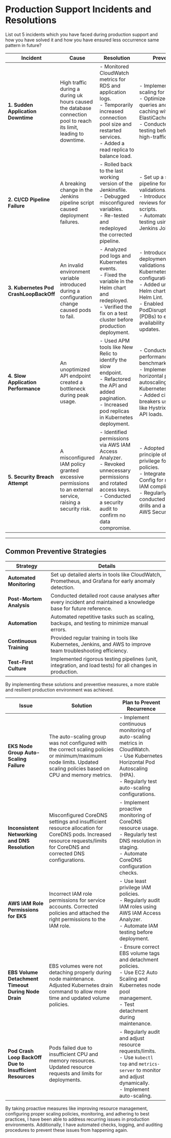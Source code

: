 # Production Support Incidents and Resolutions

List out 5 incidents which you have faced during production support and how you have solved it and how you have ensured less occurrence same pattern in future?


| **Incident**                               | **Cause**                                                                                                                                              | **Resolution**                                                                                                                                                                                                                                                                   | **Prevention**                                                                                                                                                                                                                                                       |
|--------------------------------------------|--------------------------------------------------------------------------------------------------------------------------------------------------------|----------------------------------------------------------------------------------------------------------------------------------------------------------------------------------------------------------------------------------------------------------------------------------|----------------------------------------------------------------------------------------------------------------------------------------------------------------------------------------------------------------------------------------------------------------------|
| **1. Sudden Application Downtime**         | High traffic during a during uk hours caused the database connection pool to reach its limit, leading to downtime.                                          | - Monitored CloudWatch metrics for RDS and application logs.<br>- Temporarily increased connection pool size and restarted services.<br>- Added a read replica to balance load.                                                                                                  | - Implemented auto-scaling for RDS.<br>- Optimized database queries and added caching with Amazon ElastiCache.<br>- Conducted load testing before future high-traffic events.                                                                                         |
| **2. CI/CD Pipeline Failure**              | A breaking change in the Jenkins pipeline script caused deployment failures.                                                                           | - Rolled back to the last working version of the Jenkinsfile.<br>- Debugged misconfigured variables.<br>- Re-tested and redeployed the corrected pipeline.                                                                                                                       | - Set up a staging pipeline for validations.<br>- Introduced code reviews for pipeline scripts.<br>- Automated pipeline testing using tools like Jenkins Job Builder.                                                                                                  |
| **3. Kubernetes Pod CrashLoopBackOff**     | An invalid environment variable introduced during a configuration change caused pods to fail.                                                          | - Analyzed pod logs and Kubernetes events.<br>- Fixed the variable in the Helm chart and redeployed.<br>- Verified the fix on a test cluster before production deployment.                                                                                                      | - Introduced pre-deployment validations for Kubernetes configurations.<br>- Added unit tests for Helm charts and used Helm Lint.<br>- Enabled PodDisruptionBudgets (PDBs) to ensure availability during updates.                                                      |
| **4. Slow Application Performance**        | An unoptimized API endpoint created a bottleneck during peak usage.                                                                                    | - Used APM tools like New Relic to identify the slow endpoint.<br>- Refactored the API and added pagination.<br>- Increased pod replicas in Kubernetes deployment.                                                                                                              | - Conducted regular performance benchmarking.<br>- Implemented horizontal pod autoscaling in Kubernetes.<br>- Added circuit breakers using tools like Hystrix to manage API loads.                                                                                   |
| **5. Security Breach Attempt**             | A misconfigured IAM policy granted excessive permissions to an external service, raising a security risk.                                              | - Identified permissions via AWS IAM Access Analyzer.<br>- Revoked unnecessary permissions and rotated access keys.<br>- Conducted a security audit to confirm no data compromise.                                                                                              | - Adopted the principle of least privilege for IAM policies.<br>- Integrated AWS Config for monitoring IAM compliance.<br>- Regularly conducted security drills and audits with AWS Security Hub.                                                                     |

---

## Common Preventive Strategies

| **Strategy**              | **Details**                                                                                                                                                    |
|---------------------------|----------------------------------------------------------------------------------------------------------------------------------------------------------------|
| **Automated Monitoring**  | Set up detailed alerts in tools like CloudWatch, Prometheus, and Grafana for early anomaly detection.                                                          |
| **Post-Mortem Analysis**  | Conducted detailed root cause analyses after every incident and maintained a knowledge base for future reference.                                              |
| **Automation**            | Automated repetitive tasks such as scaling, backups, and testing to minimize manual errors.                                                                   |
| **Continuous Training**   | Provided regular training in tools like Kubernetes, Jenkins, and AWS to improve team troubleshooting efficiency.                                               |
| **Test-First Culture**    | Implemented rigorous testing pipelines (unit, integration, and load tests) for all changes in production.                                                       |

By implementing these solutions and preventive measures, a more stable and resilient production environment was achieved.





| **Issue**                                      | **Solution**                                                                                                                                                             | **Plan to Prevent Recurrence**                                                                                                                           |
|------------------------------------------------|-------------------------------------------------------------------------------------------------------------------------------------------------------------------------|----------------------------------------------------------------------------------------------------------------------------------------------------------|
| **EKS Node Group Auto-Scaling Failure**        | The auto-scaling group was not configured with the correct scaling policies or minimum/maximum node limits. Updated scaling policies based on CPU and memory metrics. | - Implement continuous monitoring of auto-scaling metrics in CloudWatch. <br> - Use Kubernetes Horizontal Pod Autoscaling (HPA). <br> - Regularly test auto-scaling configurations. |
| **Inconsistent Networking and DNS Resolution** | Misconfigured CoreDNS settings and insufficient resource allocation for CoreDNS pods. Increased resource requests/limits for CoreDNS and corrected DNS configurations.  | - Implement proactive monitoring of CoreDNS resource usage. <br> - Regularly test DNS resolution in staging. <br> - Automate CoreDNS configuration checks. |
| **AWS IAM Role Permissions for EKS**          | Incorrect IAM role permissions for service accounts. Corrected policies and attached the right permissions to the IAM role.                                            | - Use least privilege IAM policies. <br> - Regularly audit IAM roles using AWS IAM Access Analyzer. <br> - Automate IAM testing before deployment.        |
| **EBS Volume Detachment Timeout During Node Drain** | EBS volumes were not detaching properly during node maintenance. Adjusted Kubernetes drain command to allow more time and updated volume policies.                  | - Ensure correct EBS volume tags and detachment policies. <br> - Use EC2 Auto Scaling and Kubernetes node pool management. <br> - Test detachment during maintenance. |
| **Pod Crash Loop BackOff Due to Insufficient Resources** | Pods failed due to insufficient CPU and memory resources. Updated resource requests and limits for deployments.                                                           | - Regularly audit and adjust resource requests/limits. <br> - Use `kubectl top` and `metrics-server` to monitor and adjust dynamically. <br> - Implement auto-scaling. |



By taking proactive measures like improving resource management, configuring proper scaling policies, monitoring, and adhering to best practices, I have been able to address recurring issues in production environments. Additionally, I have automated checks, logging, and auditing procedures to prevent these issues from happening again.


